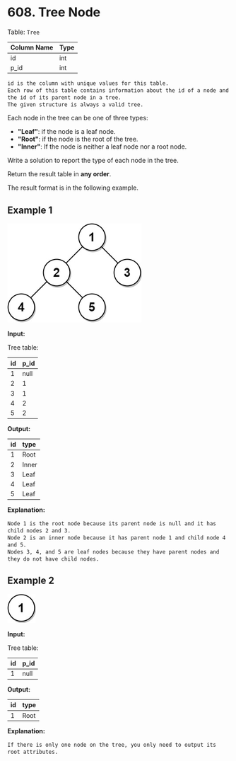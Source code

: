 # 608. Tree Node

Table: `Tree`

| Column Name | Type |
| :---------- | :--- |
| id          | int  |
| p_id        | int  |

```text
id is the column with unique values for this table.
Each row of this table contains information about the id of a node and the id of its parent node in a tree.
The given structure is always a valid tree.
```

Each node in the tree can be one of three types:

- **"Leaf"**: if the node is a leaf node.
- **"Root"**: if the node is the root of the tree.
- **"Inner"**: If the node is neither a leaf node nor a root node.

Write a solution to report the type of each node in the tree.

Return the result table in **any order**.

The result format is in the following example.

## Example 1

![alt text](image-1.png)

**Input:**

Tree table:

| id   | p_id |
| :--- | :--- |
| 1    | null |
| 2    | 1    |
| 3    | 1    |
| 4    | 2    |
| 5    | 2    |

**Output:**

| id   | type  |
| :--- | :---- |
| 1    | Root  |
| 2    | Inner |
| 3    | Leaf  |
| 4    | Leaf  |
| 5    | Leaf  |

**Explanation:**

```text
Node 1 is the root node because its parent node is null and it has child nodes 2 and 3.
Node 2 is an inner node because it has parent node 1 and child node 4 and 5.
Nodes 3, 4, and 5 are leaf nodes because they have parent nodes and they do not have child nodes.
```

## Example 2

![alt text](image-2.png)

**Input:**

Tree table:

| id   | p_id |
| :--- | :--- |
| 1    | null |

**Output:**

| id   | type |
| :--- | :--- |
| 1    | Root |

**Explanation:**

```text
If there is only one node on the tree, you only need to output its root attributes.
```
